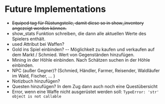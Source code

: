 # Future Implementations
- ~~Equiped tag für Rüstungsteile, damit diese so in show_inventory angezeigt werden können.~~
- show_stats Funktion schreiben, die dann alle aktuellen Werte des Spielers enthält.
- used Attribut bei Waffen?
- Gold ins Spiel einbinden? -- Möglichkeit zu kaufen und verkaufen auf dem Markt / Schmied. Wert von Gegenständen hinzufügen.
- Mining in der Höhle einbinden. Nach Schätzen suchen in der Höhle einbinden.
- NPC (außer Gegner)? (Schmied, Händler, Farmer, Reisender, Waldläufer im Wald, Fischer, ... )
- Notizbuch hinzufügen?
- Questen hinzufügen? In dem Zug dann auch noch eine Questübersicht
- Error, wenn eine Waffe nicht ausgerüstet werden soll: `TypeError: 'str' object is not callable`
